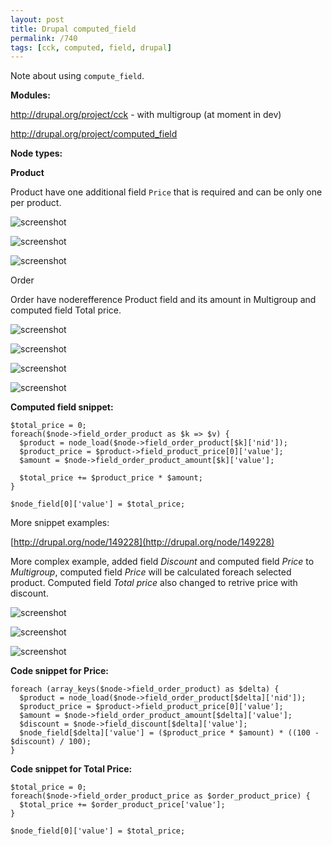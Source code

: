 ```yaml
---
layout: post
title: Drupal computed_field
permalink: /740
tags: [cck, computed, field, drupal]
---
```


Note about using `compute_field`.

**Modules:**

<http://drupal.org/project/cck> - with multigroup (at moment in dev)

<http://drupal.org/project/computed_field>

**Node types:**

**Product**

Product have one additional field `Price` that is required and can be only one per product.

![screenshot](/images/wp/118.png)

![screenshot](/images/wp/119.png)

![screenshot](/images/wp/29.png)

Order

Order have noderefference Product field and its amount in Multigroup and computed field Total price.

![screenshot](/images/wp/34.png)

![screenshot](/images/wp/43.png)

![screenshot](/images/wp/53.png)

![screenshot](/images/wp/62.png)

**Computed field snippet:**

    $total_price = 0;
    foreach($node->field_order_product as $k => $v) {
      $product = node_load($node->field_order_product[$k]['nid']);
      $product_price = $product->field_product_price[0]['value'];
      $amount = $node->field_order_product_amount[$k]['value'];

      $total_price += $product_price * $amount;
    }

    $node_field[0]['value'] = $total_price;

More snippet examples:

[http://drupal.org/node/149228](http://drupal.org/node/149228)

More complex example, added field _Discount_ and computed field _Price_ to _Multigroup_, computed field _Price_ will be calculated foreach selected product. Computed field _Total price_ also changed to retrive price with discount.

![screenshot](/images/wp/82.png)

![screenshot](/images/wp/92.png)

![screenshot](/images/wp/93.png)

**Code snippet for Price:**

    foreach (array_keys($node->field_order_product) as $delta) {
      $product = node_load($node->field_order_product[$delta]['nid']);
      $product_price = $product->field_product_price[0]['value'];
      $amount = $node->field_order_product_amount[$delta]['value'];
      $discount = $node->field_discount[$delta]['value'];
      $node_field[$delta]['value'] = ($product_price * $amount) * ((100 - $discount) / 100);
    }

**Code snippet for Total Price:**

    $total_price = 0;
    foreach($node->field_order_product_price as $order_product_price) {
      $total_price += $order_product_price['value'];
    }

    $node_field[0]['value'] = $total_price;

